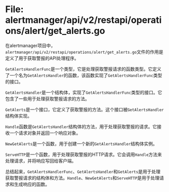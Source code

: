 # File: alertmanager/api/v2/restapi/operations/alert/get_alerts.go

在alertmanager项目中，`alertmanager/api/v2/restapi/operations/alert/get_alerts.go`文件的作用是定义了用于获取警报的API处理程序。

`GetAlertsHandlerFunc`是一个类型，它是处理获取警报请求的函数类型。它定义了一个名为`GetAlertsHandler`的函数，该函数实现了`GetAlertsHandlerFunc`类型的接口。

`GetAlertsHandler`是一个结构体，实现了`GetAlertsHandlerFunc`类型的接口。它包含了一些用于处理获取警报请求的方法。

`GetAlerts`是一个接口，它定义了获取警报的方法。这个接口被`GetAlertsHandler`结构体实现。

`Handle`函数是`GetAlertsHandler`结构体的方法，用于处理获取警报的请求。它接收一个请求对象并返回一个响应对象。

`NewGetAlerts`是一个函数，用于创建一个新的`GetAlertsHandler`结构体实例。

`ServeHTTP`是一个函数，用于处理获取警报的HTTP请求。它会调用`Handle`方法来处理请求，并将响应写回给客户端。

总结起来，`GetAlertsHandlerFunc`、`GetAlertsHandler`和`GetAlerts`是用于处理获取警报请求的结构体和方法。`Handle`、`NewGetAlerts`和`ServeHTTP`是用于处理请求和生成响应的函数。

